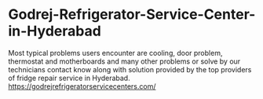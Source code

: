 # Godrej-Refrigerator-Service-Center-in-Hyderabad
Most typical problems users encounter are cooling, door problem, thermostat and motherboards and many other problems or solve by our technicians contact know along with solution provided by the top providers of fridge repair service in Hyderabad.  https://godrejrefrigeratorservicecenters.com/
